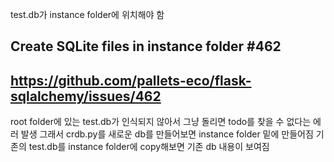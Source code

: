 test.db가 instance folder에 위치해야 함

## Create SQLite files in instance folder #462
## https://github.com/pallets-eco/flask-sqlalchemy/issues/462

root folder에 있는 test.db가 인식되지 않아서 그냥 돌리면 todo를 찾을 수 없다는 에러 발생
그래서 crdb.py를 새로운 db를 만들어보면 instance folder 밑에 만들어짐
기존의 test.db를 instance folder에 copy해보면 기존 db 내용이 보여짐